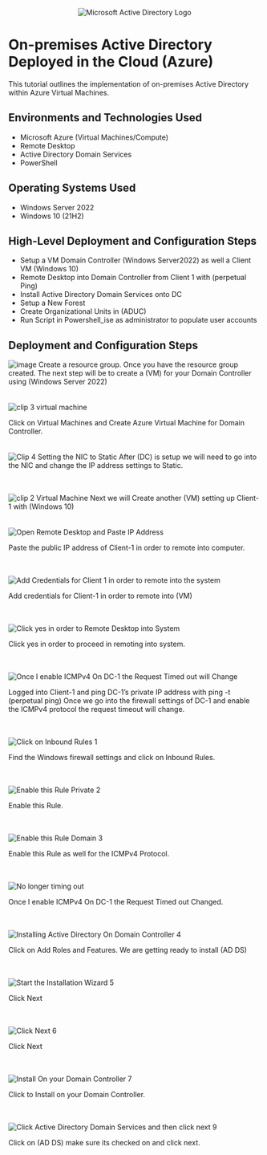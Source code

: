 <p align="center">
<img src="https://i.imgur.com/pU5A58S.png" alt="Microsoft Active Directory Logo"/>
</p>

<h1>On-premises Active Directory Deployed in the Cloud (Azure)</h1>
This tutorial outlines the implementation of on-premises Active Directory within Azure Virtual Machines.<br />


<h2>Environments and Technologies Used</h2>

- Microsoft Azure (Virtual Machines/Compute)
- Remote Desktop
- Active Directory Domain Services
- PowerShell

<h2>Operating Systems Used </h2>

- Windows Server 2022
- Windows 10 (21H2)

<h2>High-Level Deployment and Configuration Steps</h2>

- Setup a VM Domain Controller (Windows Server2022) as well a Client VM (Windows 10) 
- Remote Desktop into Domain Controller from Client 1 with (perpetual Ping)
- Install Active Directory Domain Services onto DC
- Setup a New Forest
- Create Organizational Units in (ADUC)
- Run Script in Powershell_ise as administrator to populate user accounts
<h2>Deployment and Configuration Steps</h2>

![image](https://github.com/Terry-Jackson/Active-Directory/assets/155121596/f30e33e2-734f-4f56-a4e8-f68d002deaeb)
Create a resource group. Once you have the resource group created. The next step will be to create a (VM) for your Domain Controller using (Windows Server 2022)
<br>
<br>
<br>
![clip 3 virtual machine](https://github.com/Terry-Jackson/Active-Directory/assets/155121596/ce1984ea-fb35-4a1e-9c37-121821249a44)

Click on Virtual Machines and Create Azure Virtual Machine for Domain Controller.
<br>
<br>
<br>
![Clip 4 Setting the NIC to Static](https://github.com/Terry-Jackson/Active-Directory/assets/155121596/e3aeefff-9eeb-4776-8b8d-98752a1b9573)
After (DC) is setup we will need to go into the NIC and change the IP address settings to Static.
<br>
<br>
<br>

 ![clip 2 Virtual Machine](https://github.com/Terry-Jackson/Active-Directory/assets/155121596/82088a7c-cb34-49fd-aa84-7cc41babe748)
Next we will Create another (VM) setting up Client-1 with (Windows 10)
<br>
<br>
<br>
![Open Remote Desktop and Paste IP Address ](https://github.com/Terry-Jackson/Active-Directory/assets/155121596/37a0eb72-a5cf-4f1a-8187-70a53c29c216)

Paste the public IP address of Client-1 in order to remote into computer.
<br>
<br>
<br>

![Add Credentials for Client 1 in order to remote into the system](https://github.com/Terry-Jackson/Active-Directory/assets/155121596/b3c93987-5eed-49b0-93d0-a6ecb683d92b)

Add credentials for Client-1 in order to remote into (VM)
<br>
<br>
<br>

![Click yes in order to Remote Desktop into System](https://github.com/Terry-Jackson/Active-Directory/assets/155121596/c3fa1d68-0ee6-4542-9868-77cd0adf8b14)

Click yes in order to proceed in remoting into system.
<br>
<br>
<br>

![Once I enable ICMPv4 On DC-1 the Request Timed out will Change ](https://github.com/Terry-Jackson/Active-Directory/assets/155121596/32d06f3e-34e5-4b04-a685-a1475e0b5c64)

Logged into Client-1 and ping DC-1’s private IP address with ping -t <ip address> (perpetual ping) Once we go into the firewall settings of DC-1 and enable the ICMPv4 protocol the request timeout will change.
<br>
<br>
<br>

![Click on Inbound Rules 1](https://github.com/Terry-Jackson/Active-Directory/assets/155121596/3e3e5670-e1de-4d94-b127-924c6f067599)

Find the Windows firewall settings and click on Inbound Rules. 
<br>
<br>
<br>

![Enable this Rule Private 2](https://github.com/Terry-Jackson/Active-Directory/assets/155121596/cab41777-ae9c-4ccb-8305-75e33f0c3e9d)

Enable this Rule. 
<br>
<br>
<br>

![Enable this Rule Domain 3](https://github.com/Terry-Jackson/Active-Directory/assets/155121596/9cf3bbca-e6ce-42e3-a70c-eb0dd46c83c4)

Enable this Rule as well for the ICMPv4 Protocol.
<br>
<br>
<br>

![No longer timing out](https://github.com/Terry-Jackson/Active-Directory/assets/155121596/9c88415d-4cfc-465d-9e8c-fc6449cf6017)

Once I enable ICMPv4 On DC-1 the Request Timed out Changed.
<br>
<br>
<br>

![Installing Active Directory On Domain Controller 4](https://github.com/Terry-Jackson/Active-Directory/assets/155121596/1bd2e2bc-77af-41fd-80cd-5e236abc3e88)

Click on Add Roles and Features. We are getting ready to install (AD DS)
<br>
<br>
<br>

![Start the Installation Wizard 5](https://github.com/Terry-Jackson/Active-Directory/assets/155121596/41d8c4bf-e08d-4f40-afc4-2c82a98fb75c)

Click Next
<br>
<br>
<br>

![Click Next 6](https://github.com/Terry-Jackson/Active-Directory/assets/155121596/90126844-a6ef-41f8-804e-115e3e4e2f55)

Click Next
<br>
<br>
<br>

![Install On your Domain Controller 7](https://github.com/Terry-Jackson/Active-Directory/assets/155121596/8edc2dff-75db-4853-bb0b-730627fba189)

Click to Install on your Domain Controller.
<br>
<br>
<br>

![Click Active Directory Domain Services and then click next 9](https://github.com/Terry-Jackson/Active-Directory/assets/155121596/e08536e8-38c8-4256-93d2-d33f78f50e85)

Click on (AD DS) make sure its checked on and click next.
<br>
<br>
<br>










